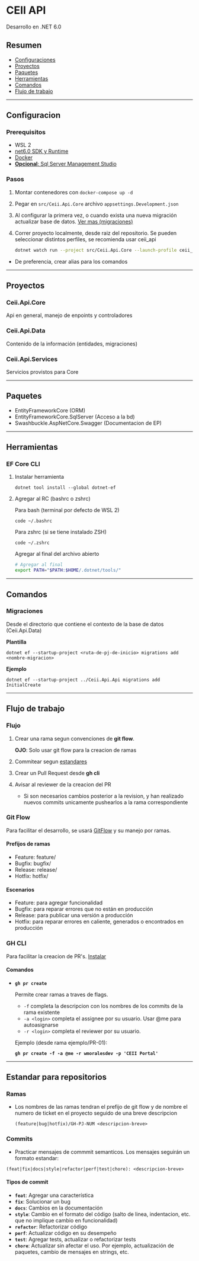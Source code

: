 # CEII API
Desarrollo en .NET 6.0

## Resumen
- [Configuraciones](#configuracion)
- [Proyectos](#proyectos)
- [Paquetes](#paquetes)
- [Herramientas](#herramientas)
- [Comandos](#comandos)
- [Flujo de trabajo](#flujo-de-trabajo)

---
## Configuracion

### Prerequisitos
- WSL 2
- [net6.0 SDK y Runtime](https://docs.microsoft.com/en-us/dotnet/core/install/linux-ubuntu#2110-)
- [Docker](https://docs.docker.com/desktop/windows/wsl/)
- [**Opcional**: Sql Server Management Studio](https://docs.microsoft.com/en-us/sql/ssms/download-sql-server-management-studio-ssms?view=sql-server-ver15)

### Pasos
1. Montar contenedores con `docker-compose up -d`

2. Pegar en `src/Ceii.Api.Core` archivo `appsettings.Development.json`

3. Al configurar la primera vez, o cuando exista una nueva migración actualizar base de datos. [Ver mas (migraciones)](#comandos)

4. Correr proyecto localmente, desde raiz del repositorio. Se pueden seleccionar distintos perfiles, se recomienda usar ceii_api

    ```bash
    dotnet watch run --project src/Ceii.Api.Core --launch-profile ceii_api
    ```

- De preferencia, crear alias para los comandos

---
## Proyectos

### Ceii.Api.Core
Api en general, manejo de enpoints y controladores

### Ceii.Api.Data
Contenido de la información (entidades, migraciones)


### Ceii.Api.Services
Servicios provistos para Core

---
## Paquetes
- EntityFrameworkCore (ORM)
- EntityFrameworkCore.SqlServer (Acceso a la bd)
- Swashbuckle.AspNetCore.Swagger (Documentacion de EP)


---
## Herramientas
### EF Core CLI
1. Instalar herramienta

    `dotnet tool install --global dotnet-ef`


2. Agregar al RC (bashrc o zshrc)

    Para bash (terminal por defecto de WSL 2)
    ```
    code ~/.bashrc
    ```

    Para zshrc (si se tiene instalado ZSH)
    ```
    code ~/.zshrc
    ```

    Agregar al final del archivo abierto

    ```bash
    # Agregar al final
    export PATH="$PATH:$HOME/.dotnet/tools/"
    ```


---
## Comandos

### Migraciones
Desde el directorio que contiene el contexto de la base de datos (Ceii.Api.Data)

**Plantilla**

`dotnet ef --startup-project <ruta-de-pj-de-inicio> migrations add <nombre-migracion>`

**Ejemplo**

`dotnet ef --startup-project ../Ceii.Api.Api migrations add InitialCreate`


---
## Flujo de trabajo

### Flujo
1. Crear una rama segun convenciones de **git flow**.

    **OJO**: Solo usar git flow para la creacion de ramas

2. Commitear segun [estandares](#estandar-para-repositorios)

3. Crear un Pull Request desde **gh cli**

4. Avisar al reviewer de la creacion del PR
    - Si son necesarios cambios posterior a la revision, y han realizado nuevos commits unicamente pushearlos a la rama correspondiente


### Git Flow
Para facilitar el desarrollo, se usará [GitFlow](https://danielkummer.github.io/git-flow-cheatsheet/) y su manejo por ramas.

#### Prefijos de ramas
- Feature: feature/
- Bugfix: bugfix/
- Release: release/
- Hotfix: hotfix/

#### Escenarios
- Feature: para agregar funcionalidad
- Bugfix: para reparar errores que no están en producción
- Release: para publicar una versión a producción
- Hotfix: para reparar errores en caliente, generados o encontrados en producción

### GH CLI
Para facilitar la creacion de PR's. [Instalar](https://cli.github.com/)

#### Comandos

- **`gh pr create`**
    
    Permite crear ramas a traves de flags.
    - `-f` completa la descripcion con los nombres de los commits de la rama existente
    - `-a <login>` completa el assignee por su usuario. Usar @me para autoasignarse
    - `-r <login>` completa el reviewer por su usuario.

    Ejemplo (desde rama ejemplo/PR-01):
    
    **`gh pr create -f -a @me -r wmoralesdev -p 'CEII Portal'`**

---

## Estandar para repositorios

### Ramas
- Los nombres de las ramas tendran el prefijo de git flow y de nombre el numero de ticket en el proyecto seguido de una breve descripcion 

    `(feature|bug|hotfix)/GH-PJ-NUM <descripcion-breve>`


### Commits
- Practicar mensajes de commmit semanticos. Los mensajes seguirán un formato estandar:

`(feat|fix|docs|style|refactor|perf|test|chore): <descripcion-breve>`

#### Tipos de commit
- **`feat`**: Agregar una característica
- **`fix`**: Solucionar un bug
- **`docs`**: Cambios en la documentación
- **`style`**: Cambio en el formato del código (salto de linea, indentacion, etc. que no implique cambio en funcionalidad)
- **`refactor`**: Refactorizar código
- **`perf`**: Actualizar código en su desempeño
- **`test`**: Agregar tests, actualizar o refactorizar tests
- **`chore`**: Actualizar sin afectar el uso. Por ejemplo, actualización de paquetes, cambio de mensajes en strings, etc.
